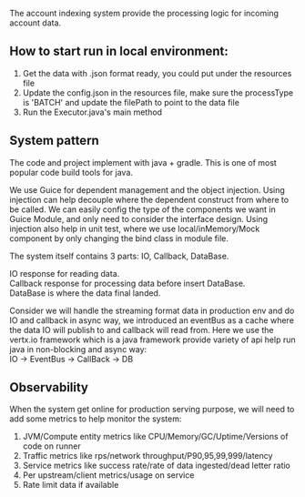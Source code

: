 The account indexing system provide the processing 
logic for incoming account data.

## How to start run in local environment:
1. Get the data with .json format ready, you could put under the resources file
2. Update the config.json in the resources file, make sure the processType is 'BATCH' and update the filePath to point to the data file
3. Run the Executor.java's main method

## System pattern
The code and project implement with java + gradle. This is one of most
popular code build tools for java. 

We use Guice for dependent management and the object injection. Using
injection can help decouple where the dependent construct from where to
be called. We can easily config the type of the components we want
in Guice Module, and only need to consider the interface design. Using
injection also help in unit test, where we use local/inMemory/Mock
component by only changing the bind class in module file.

The system itself contains 3 parts:
IO, Callback, DataBase.

IO response for reading data.  
Callback response for processing data before insert DataBase.  
DataBase is where the data final landed.

Consider we will handle the streaming format data in production env 
and do IO and callback in async way, we introduced an eventBus as
a cache where the data IO will publish to and callback will read from.
Here we use the vertx.io framework which is a java framework provide
variety of api help run java in non-blocking and async way:  
IO -> EventBus -> CallBack -> DB

## Observability
When the system get online for production serving purpose, we will
need to add some metrics to help monitor the system:
1. JVM/Compute entity metrics like CPU/Memory/GC/Uptime/Versions of code on runner
2. Traffic metrics like rps/network throughput/P90,95,99,999/latency
3. Service metrics like success rate/rate of data ingested/dead letter ratio
4. Per upstream/client metrics/usage on service
5. Rate limit data if available
